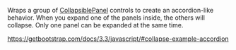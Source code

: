 Wraps a group of [CollapsiblePanel](/docs/controls/bootstrap/CollapsiblePanel/{branch}) controls to create an accordion-like behavior.
When you expand one of the panels inside, the others will collapse. Only one panel can be expanded at the same time.

<https://getbootstrap.com/docs/3.3/javascript/#collapse-example-accordion>